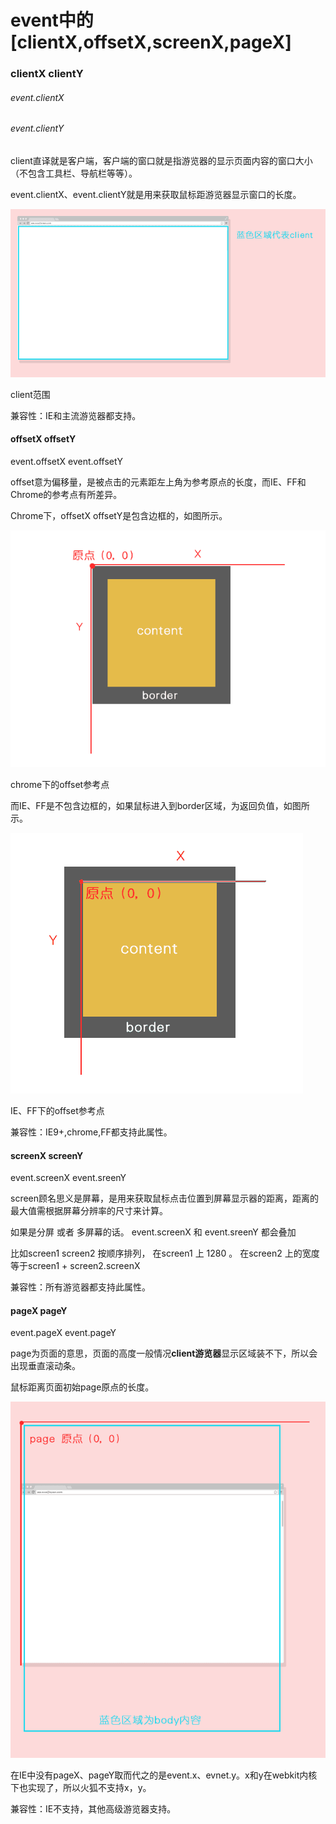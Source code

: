# event中的[clientX,offsetX,screenX,pageX]

### clientX clientY

###### event.clientX

###### event.clientY

client直译就是客户端，客户端的窗口就是指游览器的显示页面内容的窗口大小（不包含工具栏、导航栏等等）。

event.clientX、event.clientY就是用来获取鼠标距游览器显示窗口的长度。

![](./assets/client.png)

client范围

兼容性：IE和主流游览器都支持。

#### offsetX offsetY



event.offsetX
event.offsetY

offset意为偏移量，是被点击的元素距左上角为参考原点的长度，而IE、FF和Chrome的参考点有所差异。

Chrome下，offsetX offsetY是包含边框的，如图所示。



![](./assets/offset1.png)





chrome下的offset参考点

而IE、FF是不包含边框的，如果鼠标进入到border区域，为返回负值，如图所示。

![](./assets/offset2.png)

IE、FF下的offset参考点

兼容性：IE9+,chrome,FF都支持此属性。

#### screenX screenY

event.screenX
event.sreenY

screen顾名思义是屏幕，是用来获取鼠标点击位置到屏幕显示器的距离，距离的最大值需根据屏幕分辨率的尺寸来计算。

如果是分屏 或者 多屏幕的话。 event.screenX 和 event.sreenY 都会叠加



比如screen1 screen2 按顺序排列， 在screen1 上 1280 。 在screen2 上的宽度  等于screen1 + screen2.screenX 

兼容性：所有游览器都支持此属性。

#### pageX pageY

event.pageX
event.pageY

page为页面的意思，页面的高度一般情况**client游览器**显示区域装不下，所以会出现垂直滚动条。

鼠标距离页面初始page原点的长度。

![img](./assets/page.png)

在IE中没有pageX、pageY取而代之的是event.x、evnet.y。x和y在webkit内核下也实现了，所以火狐不支持x，y。

兼容性：IE不支持，其他高级游览器支持。